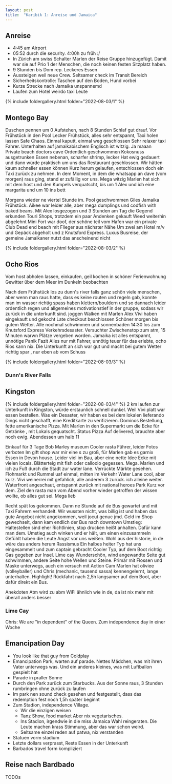 ```yaml
---
layout: post
title:  "Karibik 1: Anreise und Jamaica"
---
```


## Anreise
* 4:45 am Airport
* 05:52 durch die security. 4:00h zu früh :/
* In Zürich am swiss Schalter Marlen der Reise Gruppe hinzugefügt. Damit war sie auf Prio 1 der Menschen, die noch keinen festen Sitzplatz haben.
* 9 Stunden bis Dom rep. Leckeres Essen
* Aussteigen weil neue Crew. Seltsamer check im Transit Bereich
* Sicherheitskontrolle: Taschen auf den Boden, Hund vorbei
* Kurze Strecke nach Jamaika unspannemd
* Laufen zum Hotel weirdo taxi Leute

{% include foldergallery.html folder="2022-08-03/1" %}

## Montego Bay
Duschen pennen um 0
Aufstehen, nach 8 Stunden Schlaf gut drauf. Vor Frühstück in den Pool
Lecker Frühstück, alles sehr entspannt, Taxi holen lassen
Safe Chaos. Einmal kaputt, einmal weg geschlossen
Sehr relaxer taxi Fahrer. Unterhalten auf jamaikabischem Englisch ist witzig. Ja maaan
Private beach doctors cave
Ordentlich geschwommen
Kokosnuss ausgetrunken
Essen nebenan, scharfer shrimp, lecker
Hat ewig gedauert und dann würde praktisch um uns das Restaurant geschlossen. Wir hätten kaum schneller essen können
Kurz herum gelaufen, entschlossen doch ein Taxi zurück zu nehmen. In dem Moment, in dem die whatsapp an dave (vom morgen) raus ging, stand er zufällig vor uns. Mega witzig
Marlen hat sich mit dem host und den Kumpels verquatscht, bis um 1
Alex und ich eine margarita und um 10 ins bett


Morgens wieder ne viertel Stunde im. Pool geschwommen
Giles Jamaika Frühstück. Aikee war leider alle, aber mega dumplings und codfish with baked beans.
Mit Alex losgezogen und 3 Stunden am Tag die Gegend erkunden
Touri Shops, trotzdem ein paar Andenken gekauft
Weed weiterhin abgelehnt
Mini Fort war doof, der schöne teil vom Hafen war ein private Club
Dead end beach mit Flieger aus nächster Nähe
Um zwei am Hotel m/v und Gepäck abgeholt und z Knutsford Express.
Luxus Busreise, der gemeine Jamaikaner nutzt das anscheinend nicht


{% include foldergallery.html folder="2022-08-03/2" %}


## Ocho Rios

Vom host abholen lassen, einkaufen, geil kochen in schöner Ferienwohnung
Gewitter über dem Meer im Dunkeln beobachten


Nach dem Frühstück los zu dunn's river falls
ganz schön viele menschen, aber wenn man raus hatte, dass es keine routen und regeln gab, konnte man im wasser richtig spass haben
klettern/bouldern und so
dannach leider ordentlich regen und allgemeines motivationstief in der gruppe, sodass wir zurück in die unterkunft sind.
joggen
Walken mit Marlen
Alex Vivi haben eingekauft und gekocht
Late checkout beschlossen
Schöner morgen bis gutem Wetter. Alle nochmal schwimmen und sonnenbaden
14:30 los zum Knutsford Express
Verkehrsdesaster. Versuchter Zwischenstop zum atm, 15 Minuten warwn Plätze vergeben worden. Jamaika ist alles entspannt, unnötige Panik
Fazit Alles nur mit Fahrer, unnötig teuer für das erlebte, ocho Rios kann nix. Die Unterkunft an sich war gut und macht bei gutem Wetter richtig spar , nur eben ab vom Schuss


{% include foldergallery.html folder="2022-08-03/3" %}

### Dunn's River Falls

## Kingston

{% include foldergallery.html folder="2022-08-03/4" %}
2 km laufen zur Unterkunft in Kingston, würde erstaunlich schnell dunkel. Weil Vivi platt war essen bestellen. Was ein Desaster, wir haben es bei dem lokalen lieferando Dings nicht geschafft, eine Kreditkarte zu verifizieren. Dominos Bestellung, fette amerikanische Pizza. Mit Marlen in den Supermarkt um die Ecke für Getränke , mit Lokals gequatscht. Status Pizza Auf delivered, brauchte aber noch ewig. Abendessen um halb 11


Einkauf für 3 Tage
Bob Marley museum
Cooler rasta Führer, leider Fotos verboten
Im gift shop war mir eine s zu groß, für Marlen gab es garnix
Essen in Devon house. Leider viel im Bau, aber eine nette Idee Ecke mit vielen locals. Blätterteig mit fish oder calloolo gegessen. Mega.
Marlen und ich zu Fuß durch die Stadt zur water lane. Verrückte Märkte gesehen. Flohmarkt und Rummel uaf einmal, mitten im Verkehr
Water Lane cool, aber kurz. Vivi weinerrei mit gefahlich, alle anderem 3 zurück. ich alleine weiter.
Waterfront angeschaut, entspannt zurück mit national heroes Park
Kurz vor dem. Ziel den rasta man vom Abend vorher wieder getroffen der wissen wollte, ob alles gut sei. Mega lieb


Recht spät los gekommen. Dann ne Stunde auf de Bus gewartet und mit Taxi Fahrern verhandelt. Wir wussten nicht, was billig ist und haben das gute Angebot nicht angekommen, weil jocut genuc jmd. Geld im Shop gewechselt, dann kam endlich der Bus nach downtown
Umstieg: Haltestellen sind eher Richtlinien, stop drucken heißt anhalten. Dafür kann man dem. Umstieg auch winken und er hält, um einen einzusammeln
Gefühlt haben die Leute Angst vor uns weißen. Wohl aus der historie, in de wäre das anders herum Rassismus
Ein halbes heiter Typ hat uns eingesammelt und zum captain gebracht
Cooler Typ, auf dem Boot richtig Gas gegeben zur Insel.
Lime cay Wunderschön, wind angewandte Seite gut schwimmen, andere Seite hohe Wellen und Steine. Primär mit Flossen und Maske unterwegs, auch ein versuch mit Action Cam
Marlen hat oliviee (volleyballer) und Chris (mechanic, tausend sassa) kennengelernt, lange unterhalten. Highlight!
Rückfahrt nach 2,5h langsamer auf dem Boot, aber dafür direkt ein Bus.


Anekdoten
Atm wird zu abm
WiFi ähnlich wie in de, da ist nix mehr mit überall anders besser


### Lime Cay

Chris: We are "in dependent" of the Queen. Zum independence day in einer Woche 

## Emancipation Day
* You look like that guy from Coldplay 
* Emancipation Park, warten auf parade. Nettes Mädchen, was mit ihren Vater unterwegs was. Und ein anderes kleines, was mit Luftballon gespielt hat
* Parade in praller Sonne 
* Durch den Park zurück zum Starbucks. Aus der Sonne raus, 3 Stunden rumbringen ohne zurück zu laufen 
* Im park nen sound check gesehen und festgestellt, dass das redemption fest noch 1,5h später beginnt
* Zum Stadion, independence Village.
  * Wir die einzigen weisen
  * Tanz Show, food market Aber nix vegetarisches.
  * Ins Stadion, irgendwie in die miss Jamaica Wahl reingeraten. Die Leute machen krass Stimmung, aber das war schon weird.
  * Seltsame einzel reden auf patwa, nix verstanden 
* Statuen vorm stadium
* Letzte dollars verprasst, Reste Essen in der Unterkunft
* Barbados travel form kompliziert 

## Reise nach Bardbado
TODOs
